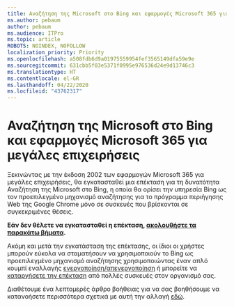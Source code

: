 ```yaml
---
title: Αναζήτηση της Microsoft στο Bing και εφαρμογές Microsoft 365 για μεγάλες επιχειρήσεις
ms.author: pebaum
author: pebaum
ms.audience: ITPro
ms.topic: article
ROBOTS: NOINDEX, NOFOLLOW
localization_priority: Priority
ms.openlocfilehash: a508fdb6d9a01975559954fef3565149dfa59e9e
ms.sourcegitcommit: 631cbb5f03e5371f0995e976536d24e9d13746c3
ms.translationtype: HT
ms.contentlocale: el-GR
ms.lasthandoff: 04/22/2020
ms.locfileid: "43762317"
---
```

# <a name="microsoft-search-in-bing-and-microsoft-365-apps-for-enterprise"></a>Αναζήτηση της Microsoft στο Bing και εφαρμογές Microsoft 365 για μεγάλες επιχειρήσεις

Ξεκινώντας με την έκδοση 2002 των εφαρμογών Microsoft 365 για μεγάλες επιχειρήσεις, θα εγκατασταθεί μια επέκταση για τη δυνατότητα Αναζήτηση της Microsoft στο Bing, η οποία θα ορίσει την υπηρεσία Bing ως τον προεπιλεγμένο μηχανισμό αναζήτησης για το πρόγραμμα περιήγησης Web της Google Chrome μόνο σε συσκευές που βρίσκονται σε συγκεκριμένες θέσεις.

**Εάν δεν θέλετε να εγκατασταθεί η επέκταση, [ακολουθήστε τα παρακάτω βήματα](https://docs.microsoft.com/deployoffice/microsoft-search-bing#how-to-exclude-the-extension-for-microsoft-search-in-bing-from-being-installed).**

Ακόμη και μετά την εγκατάσταση της επέκτασης, οι ίδιοι οι χρήστες μπορούν εύκολα να σταματήσουν να χρησιμοποιούν το Bing ως προεπιλεγμένο μηχανισμό αναζήτησης χρησιμοποιώντας έναν απλό κουμπί εναλλαγής [ενεργοποίηση/απενεργοποίηση](https://docs.microsoft.com/deployoffice/microsoft-search-bing#change-whether-bing-is-the-default-search-engine-for-google-chrome) ή μπορείτε να [καταργήσετε την επέκταση](https://docs.microsoft.com/deployoffice/microsoft-search-bing#how-to-remove-the-extension-after-its-been-installed) από πολλές συσκευές στον οργανισμό σας.

Διαθέτουμε ένα λεπτομερές άρθρο βοήθειας για να σας βοηθήσουμε να κατανοήσετε περισσότερα σχετικά με αυτή την αλλαγή [εδώ](https://docs.microsoft.com/deployoffice/microsoft-search-bing).